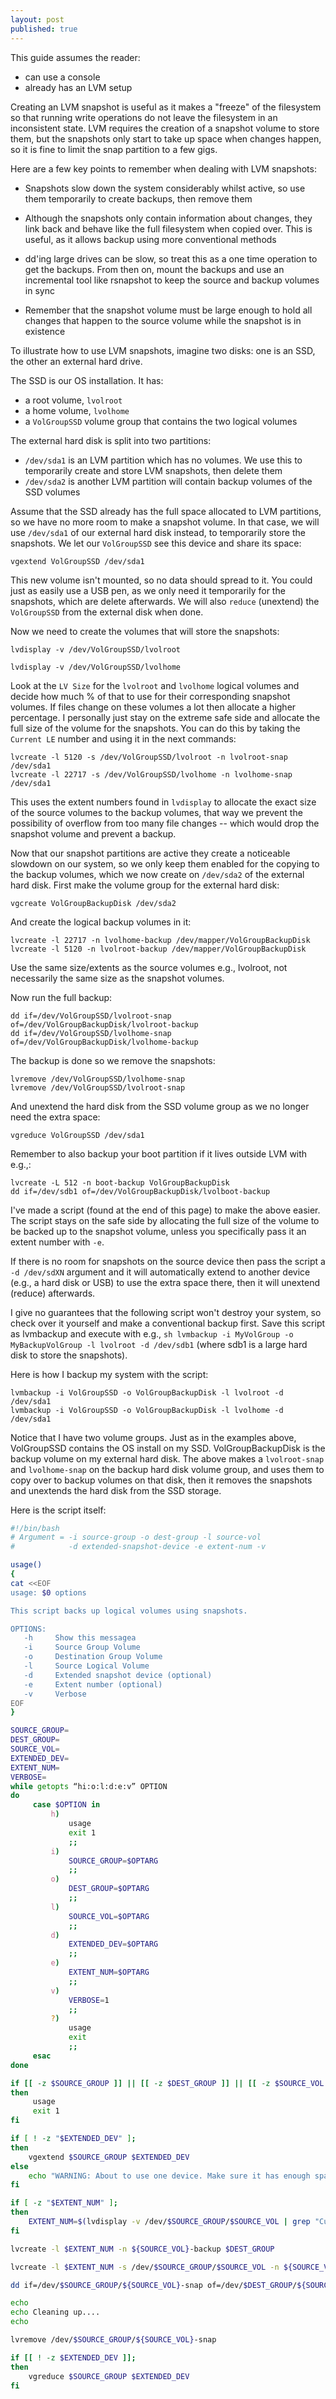 ```yaml
---
layout: post
published: true
---
```


This guide assumes the reader:

- can use a console
- already has an LVM setup

Creating an LVM snapshot is useful as it makes a "freeze" of the filesystem so that running write operations do not leave the filesystem in an inconsistent state. LVM requires the creation of a snapshot volume to store them, but the snapshots only start to take up space when changes happen, so it is fine to limit the snap partition to a few gigs.

Here are a few key points to remember when dealing with LVM snapshots:

- Snapshots slow down the system considerably whilst active, so use them temporarily to create backups, then remove them

- Although the snapshots only contain information about changes, they link back and behave like the full filesystem when copied over. This is useful, as it allows backup using more conventional methods

- dd'ing large drives can be slow, so treat this as a one time operation to get the backups. From then on, mount the backups and use an incremental tool like rsnapshot to keep the source and backup volumes in sync

- Remember that the snapshot volume must be large enough to hold all changes that happen to the source volume while the snapshot is in existence

To illustrate how to use LVM snapshots, imagine two disks: one is an SSD, the other an external hard drive.

The SSD is our OS installation. It has:

- a root volume, `lvolroot`
- a home volume, `lvolhome`
- a `VolGroupSSD` volume group that contains the two logical volumes

The external hard disk is split into two partitions:

- `/dev/sda1` is an LVM partition which has no volumes. We use this to temporarily create and store LVM snapshots, then delete them
- `/dev/sda2` is another LVM partition will contain backup volumes of the SSD volumes

Assume that the SSD already has the full space allocated to LVM partitions, so we have no more room to make a snapshot volume. In that case, we will use `/dev/sda1` of our external hard disk instead, to temporarily store the snapshots. We let our `VolGroupSSD` see this device and share its space:

```
vgextend VolGroupSSD /dev/sda1
```
This new volume isn't mounted, so no data should spread to it. You could just as easily use a USB pen, as we only need it temporarily for the snapshots, which are delete afterwards. We will also `reduce` (unextend) the `VolGroupSSD` from the external disk when done.

Now we need to create the volumes that will store the snapshots:

```
lvdisplay -v /dev/VolGroupSSD/lvolroot

lvdisplay -v /dev/VolGroupSSD/lvolhome
```

Look at the `LV Size` for the `lvolroot` and `lvolhome` logical volumes and decide how much % of that to use for their corresponding snapshot volumes. If files change on these volumes a lot then allocate a higher percentage. I personally just stay on the extreme safe side and allocate the full size of the volume for the snapshots. You can do this by taking the `Current LE` number and using it in the next commands:

```
lvcreate -l 5120 -s /dev/VolGroupSSD/lvolroot -n lvolroot-snap /dev/sda1
lvcreate -l 22717 -s /dev/VolGroupSSD/lvolhome -n lvolhome-snap /dev/sda1
```
This uses the extent numbers found in `lvdisplay` to allocate the exact size of the source volumes to the backup volumes, that way we prevent the possibility of overflow from too many file changes -- which would drop the snapshot volume and prevent a backup.

Now that our snapshot partitions are active they create a noticeable slowdown on our system, so we only keep them enabled for the copying to the backup volumes, which we now create on `/dev/sda2` of the external hard disk. First make the volume group for the external hard disk:

```
vgcreate VolGroupBackupDisk /dev/sda2
```

And create the logical backup volumes in it:

```
lvcreate -l 22717 -n lvolhome-backup /dev/mapper/VolGroupBackupDisk
lvcreate -l 5120 -n lvolroot-backup /dev/mapper/VolGroupBackupDisk
```

Use the same size/extents as the source volumes e.g., lvolroot, not necessarily the same size as the snapshot volumes.

Now run the full backup:

```
dd if=/dev/VolGroupSSD/lvolroot-snap of=/dev/VolGroupBackupDisk/lvolroot-backup
dd if=/dev/VolGroupSSD/lvolhome-snap of=/dev/VolGroupBackupDisk/lvolhome-backup
```

The backup is done so we remove the snapshots:

```
lvremove /dev/VolGroupSSD/lvolhome-snap
lvremove /dev/VolGroupSSD/lvolroot-snap
```
And unextend the hard disk from the SSD volume group as we no longer need the extra space:

```
vgreduce VolGroupSSD /dev/sda1
```

Remember to also backup your boot partition if it lives outside LVM with e.g.,:

```
lvcreate -L 512 -n boot-backup VolGroupBackupDisk
dd if=/dev/sdb1 of=/dev/VolGroupBackupDisk/lvolboot-backup
```

I've made a script (found at the end of this page) to make the above easier. The script stays on the safe side by allocating the full size of the volume to be backed up to the snapshot volume, unless you specifically pass it an extent number with `-e`. 

If there is no room for snapshots on the source device then pass the script a `-d /dev/sdXN` argument and it will automatically extend to another device (e.g., a hard disk or USB) to use the extra space there, then it will unextend (reduce) afterwards. 

I give no guarantees that the following script won't destroy your system, so check over it yourself and make a conventional backup first. Save this script as lvmbackup and execute with e.g., `sh lvmbackup -i MyVolGroup -o MyBackupVolGroup -l lvolroot -d /dev/sdb1` (where sdb1 is a large hard disk to store the snapshots).

Here is how I backup my system with the script:

```
lvmbackup -i VolGroupSSD -o VolGroupBackupDisk -l lvolroot -d /dev/sda1
lvmbackup -i VolGroupSSD -o VolGroupBackupDisk -l lvolhome -d /dev/sda1
```

Notice that I have two volume groups. Just as in the examples above, VolGroupSSD contains the OS install on my SSD. VolGroupBackupDisk is the backup volume on my external hard disk. The above makes a `lvolroot-snap` and `lvolhome-snap` on the backup hard disk volume group, and uses them to copy over to backup volumes on that disk, then it removes the snapshots and unextends the hard disk from the SSD storage. 

Here is the script itself:

```bash
#!/bin/bash
# Argument = -i source-group -o dest-group -l source-vol
#            -d extended-snapshot-device -e extent-num -v

usage()
{
cat <<EOF
usage: $0 options

This script backs up logical volumes using snapshots.

OPTIONS:
   -h     Show this messagea
   -i     Source Group Volume
   -o     Destination Group Volume
   -l     Source Logical Volume
   -d     Extended snapshot device (optional)
   -e     Extent number (optional)
   -v     Verbose
EOF
}

SOURCE_GROUP=
DEST_GROUP=
SOURCE_VOL=
EXTENDED_DEV=
EXTENT_NUM=
VERBOSE=
while getopts “hi:o:l:d:e:v” OPTION
do
     case $OPTION in
         h)
             usage
             exit 1
             ;;
         i)
             SOURCE_GROUP=$OPTARG
             ;;
         o)
             DEST_GROUP=$OPTARG
             ;;
         l)
             SOURCE_VOL=$OPTARG
             ;;
         d)
             EXTENDED_DEV=$OPTARG
             ;;
         e)
             EXTENT_NUM=$OPTARG
             ;;
         v)
             VERBOSE=1
             ;;
         ?)
             usage
             exit
             ;;
     esac
done

if [[ -z $SOURCE_GROUP ]] || [[ -z $DEST_GROUP ]] || [[ -z $SOURCE_VOL ]]
then
     usage
     exit 1
fi

if [ ! -z "$EXTENDED_DEV" ];
then
    vgextend $SOURCE_GROUP $EXTENDED_DEV
else
    echo "WARNING: About to use one device. Make sure it has enough space." && sleep 5
fi

if [ -z "$EXTENT_NUM" ];
then
    EXTENT_NUM=$(lvdisplay -v /dev/$SOURCE_GROUP/$SOURCE_VOL | grep "Current\ LE" | grep -o '[0-9]*')
fi

lvcreate -l $EXTENT_NUM -n ${SOURCE_VOL}-backup $DEST_GROUP

lvcreate -l $EXTENT_NUM -s /dev/$SOURCE_GROUP/$SOURCE_VOL -n ${SOURCE_VOL}-snap $EXTENDED_DEV

dd if=/dev/$SOURCE_GROUP/${SOURCE_VOL}-snap of=/dev/$DEST_GROUP/${SOURCE_VOL}-backup

echo
echo Cleaning up....
echo

lvremove /dev/$SOURCE_GROUP/${SOURCE_VOL}-snap

if [[ ! -z $EXTENDED_DEV ]];
then
    vgreduce $SOURCE_GROUP $EXTENDED_DEV
fi
```